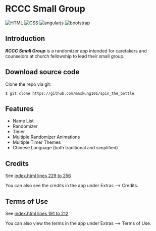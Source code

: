 # RCCC Small Group
![HTML](https://img.shields.io/badge/HTML-5-red.svg)
![CSS](https://img.shields.io/badge/CSS-3-blue.svg)
![angularjs](https://img.shields.io/badge/angularjs-v1.5.11-yellow.svg)
![bootstrap](https://img.shields.io/badge/bootstrap-v4.0-blue.svg)

Introduction
------------
***RCCC Small Group*** is a randomizer app intended for caretakers and counselors at church fellowship to lead their small group.

Download source code
--------------------
Clone the repo via git:
```
$ git clone https://github.com/maxkung101/spin_the_bottle
```
Features
--------
* Name List
* Randomizer
* Timer
* Multiple Randomizer Animations
* Multiple Timer Themes
* Chinese Language (both traditional and simplified)

Credits
-------
See [index.html lines 229 to 256](https://github.com/maxkung101/spin_the_bottle/blob/master/www/index.html#L229)

You can also see the credits in the app under Extras --> Credits.

Terms of Use
------------
See [index.html lines 191 to 212](https://github.com/maxkung101/spin_the_bottle/blob/master/www/index.html#L191)

You can also view the terms in the app under Extras --> Terms of Use.
